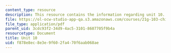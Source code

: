 ```yaml
---
content_type: resource
description: This resource contains the information regarding unit 10.
file: https://ol-ocw-studio-app-qa.s3.amazonaws.com/courses/21g-103-chinese-iii-regular-fall-2005/f878e8ec8e3e9f602fa470f6aab068ae_MIT21G_103F05_10_2.pdf
file_type: application/pdf
parent_uid: 3cdc93f2-34d9-4ac5-3101-8607705f9b4a
resourcetype: Document
title: Unit 10
uid: f878e8ec-8e3e-9f60-2fa4-70f6aab068ae
---
```

